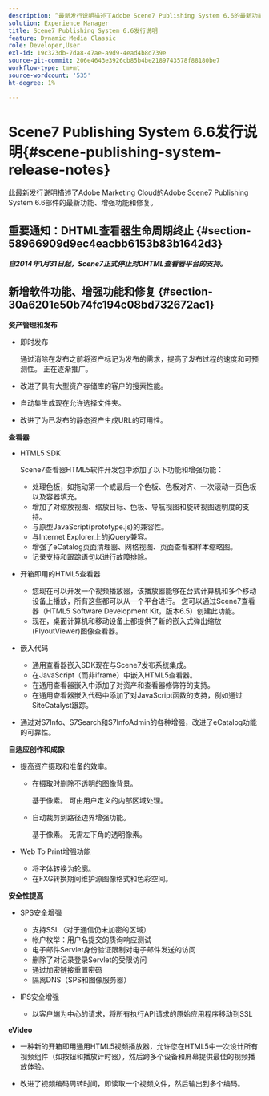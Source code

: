 ```yaml
---
description: “最新发行说明描述了Adobe Scene7 Publishing System 6.6的最新功能、增强功能和修复，它是Adobe Marketing Cloud中Adobe Experience Manager解决方案的一部分。”
solution: Experience Manager
title: Scene7 Publishing System 6.6发行说明
feature: Dynamic Media Classic
role: Developer,User
exl-id: 19c323db-7da8-47ae-a9d9-4ead4b8d739e
source-git-commit: 206e4643e3926cb85b4be2189743578f88180be7
workflow-type: tm+mt
source-wordcount: '535'
ht-degree: 1%

---
```


# Scene7 Publishing System 6.6发行说明{#scene-publishing-system-release-notes}

此最新发行说明描述了Adobe Marketing Cloud的Adobe Scene7 Publishing System 6.6部件的最新功能、增强功能和修复。

## 重要通知：DHTML查看器生命周期终止 {#section-58966909d9ec4eacbb6153b83b1642d3}

***自2014年1月31日起，Scene7正式停止对DHTML查看器平台的支持。***

## 新增软件功能、增强功能和修复 {#section-30a6201e50b74fc194c08bd732672ac1}

**资产管理和发布**

* 即时发布

   通过消除在发布之前将资产标记为发布的需求，提高了发布过程的速度和可预测性。 正在逐渐推广。

* 改进了具有大型资产存储库的客户的搜索性能。
* 自动集生成现在允许选择文件夹。
* 改进了为已发布的静态资产生成URL的可用性。

**查看器**

* HTML5 SDK

   Scene7查看器HTML5软件开发包中添加了以下功能和增强功能：

   * 处理色板，如拖动第一个或最后一个色板、色板对齐、一次滚动一页色板以及容器填充。
   * 增加了对缩放视图、缩放目标、色板、导航视图和旋转视图透明度的支持。
   * 与原型JavaScript(prototype.js)的兼容性。
   * 与Internet Explorer上的jQuery兼容。
   * 增强了eCatalog页面清理器、网格视图、页面查看和样本缩略图。
   * 记录支持和跟踪语句以进行故障排除。

* 开箱即用的HTML5查看器

   * 您现在可以开发一个视频播放器，该播放器能够在台式计算机和多个移动设备上播放，所有这些都可以从一个平台进行。 您可以通过Scene7查看器（HTML5 Software Development Kit，版本6.5）创建此功能。
   * 现在，桌面计算机和移动设备上都提供了新的嵌入式弹出缩放(FlyoutViewer)图像查看器。

* 嵌入代码

   * 通用查看器嵌入SDK现在与Scene7发布系统集成。
   * 在JavaScript（而非iframe）中嵌入HTML5查看器。
   * 在通用查看器嵌入中添加了对资产和查看器修饰符的支持。
   * 在通用查看器嵌入代码中添加了对JavaScript函数的支持，例如通过SiteCatalyst跟踪。

* 通过对S7Info、S7Search和S7InfoAdmin的各种增强，改进了eCatalog功能的可靠性。

**自适应创作和成像**

* 提高资产摄取和准备的效率。

   * 在摄取时删除不透明的图像背景。

      基于像素。 可由用户定义的内部区域处理。
   * 自动裁剪到路径边界增强功能。

      基于像素。 无需左下角的透明像素。

* Web To Print增强功能

   * 将字体转换为轮廓。
   * 在FXG转换期间维护源图像格式和色彩空间。

**安全性提高**

* SPS安全增强

   * 支持SSL（对于通信仍未加密的区域）
   * 帐户枚举：用户名提交的质询响应测试
   * 电子邮件Servlet身份验证限制对电子邮件发送的访问
   * 删除了对记录登录Servlet的受限访问
   * 通过加密链接重置密码
   * 隔离DNS（SPS和图像服务器）

* IPS安全增强

   * 以客户端为中心的请求，将所有执行API请求的原始应用程序移动到SSL

**eVideo**

* 一种新的开箱即用通用HTML5视频播放器，允许您在HTML5中一次设计所有视频组件（如按钮和播放计时器），然后跨多个设备和屏幕提供最佳的视频播放体验。

<!--   See [About using HTML5 video](http://help.adobe.com/en_US/scene7/using/WS98ca2e6790647c064dcc4e2c1399dadca0f-8000.html). -->

* 改进了视频编码周转时间，即读取一个视频文件，然后输出到多个编码。
